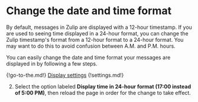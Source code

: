 # Change the date and time format

By default, messages in Zulip are displayed with a 12-hour timestamp. If you are
used to seeing time displayed in a 24-hour format, you can change the Zulip
timestamp's format from a 12-hour format to a 24-hour format. You may want to do
this to avoid confusion between A.M. and P.M. hours.

You can easily change the date and time format your messages are displayed in by
following a few steps.

{!go-to-the.md!} [Display settings](/#settings/display-settings)
{!settings.md!}

2. Select the option labeled
    **Display time in 24-hour format (17:00 instead of 5:00 PM)**, then reload
    the page in order for the change to take effect.
